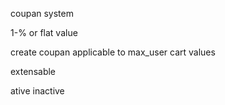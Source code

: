 coupan system

1-% or flat value

create coupan
applicable to max_user
cart values

extensable


ative inactive
